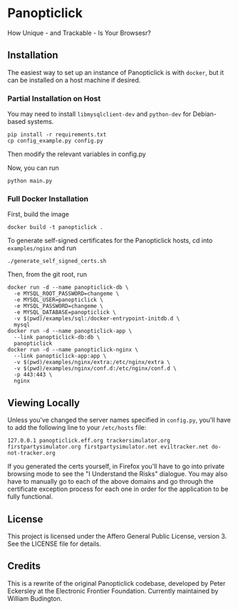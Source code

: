 # Panopticlick

How Unique - and Trackable - Is Your Browsesr?

## Installation

The easiest way to set up an instance of Panopticlick is with `docker`, but it can be installed on a host machine if desired.

### Partial Installation on Host

You may need to install `libmysqlclient-dev` and `python-dev` for Debian-based systems.

    pip install -r requirements.txt
    cp config_example.py config.py

Then modify the relevant variables in config.py

Now, you can run

    python main.py

### Full Docker Installation

First, build the image

    docker build -t panopticlick .

To generate self-signed certificates for the Panopticlick hosts, cd into `examples/nginx` and run 

    ./generate_self_signed_certs.sh

Then, from the git root, run

    docker run -d --name panopticlick-db \
      -e MYSQL_ROOT_PASSWORD=changeme \
      -e MYSQL_USER=panopticlick \
      -e MYSQL_PASSWORD=changeme \
      -e MYSQL_DATABASE=panopticlick \
      -v $(pwd)/examples/sql:/docker-entrypoint-initdb.d \
      mysql
    docker run -d --name panopticlick-app \
      --link panopticlick-db:db \
      panopticlick
    docker run -d --name panopticlick-nginx \
      --link panopticlick-app:app \
      -v $(pwd)/examples/nginx/extra:/etc/nginx/extra \
      -v $(pwd)/examples/nginx/conf.d:/etc/nginx/conf.d \
      -p 443:443 \
      nginx

## Viewing Locally

Unless you've changed the server names specified in `config.py`, you'll have to add the following line to your `/etc/hosts` file:

    127.0.0.1 panopticlick.eff.org trackersimulator.org firstpartysimulator.org firstpartysimulator.net eviltracker.net do-not-tracker.org

If you generated the certs yourself, in Firefox you'll have to go into private browsing mode to see the "I Understand the Risks" dialogue.  You may also have to manually go to each of the above domains and go through the certificate exception process for each one in order for the application to be fully functional.

## License

This project is licensed under the Affero General Public License, version 3.  See the LICENSE file for details.

## Credits

This is a rewrite of the original Panopticlick codebase, developed by Peter Eckersley at the Electronic Frontier Foundation.  Currently maintained by William Budington.
